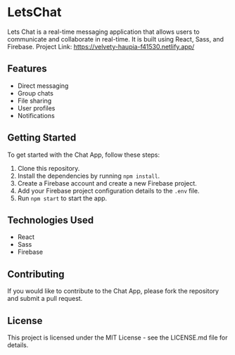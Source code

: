 # LetsChat

Lets Chat is a real-time messaging application that allows users to communicate and collaborate in real-time. It is built using React, Sass, and Firebase.
Project Link: https://velvety-haupia-f41530.netlify.app/

## Features

- Direct messaging
- Group chats
- File sharing
- User profiles
- Notifications

## Getting Started

To get started with the Chat App, follow these steps:

1. Clone this repository.
2. Install the dependencies by running `npm install`.
3. Create a Firebase account and create a new Firebase project.
4. Add your Firebase project configuration details to the `.env` file.
5. Run `npm start` to start the app.

## Technologies Used

- React
- Sass
- Firebase

## Contributing

If you would like to contribute to the Chat App, please fork the repository and submit a pull request.

## License

This project is licensed under the MIT License - see the LICENSE.md file for details.
